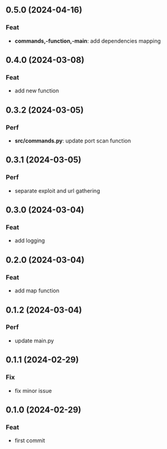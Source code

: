 ## 0.5.0 (2024-04-16)

### Feat

- **commands,-function,-main**: add dependencies mapping

## 0.4.0 (2024-03-08)

### Feat

- add new function

## 0.3.2 (2024-03-05)

### Perf

- **src/commands.py**: update port scan function

## 0.3.1 (2024-03-05)

### Perf

- separate exploit and url gathering

## 0.3.0 (2024-03-04)

### Feat

- add logging

## 0.2.0 (2024-03-04)

### Feat

- add map function

## 0.1.2 (2024-03-04)

### Perf

- update main.py

## 0.1.1 (2024-02-29)

### Fix

- fix minor issue

## 0.1.0 (2024-02-29)

### Feat

- first commit
